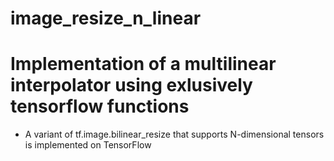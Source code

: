 # image_resize_n_linear

# Implementation of a multilinear interpolator using exlusively tensorflow functions

- A variant of tf.image.bilinear_resize that supports N-dimensional tensors is implemented on TensorFlow 

